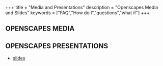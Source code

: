 +++
title = "Media and Presentations"
description = "Openscapes Media and Slides"
keywords = ["FAQ","How do I","questions","what if"]
+++


## OPENSCAPES MEDIA 

## OPENSCAPES PRESENTATIONS

- [slides](https://github.com/Openscapes/slides)